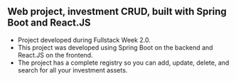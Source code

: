## Web project, investment CRUD, built with Spring Boot and React.JS

- Project developed during Fullstack Week 2.0.
- This project was developed using Spring Boot on the backend and React.JS on the frontend.
- The project has a complete registry so you can add, update, delete, and search for all your investment assets.

